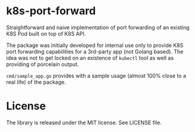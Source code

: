 # k8s-port-forward

Straightforward and naive implementation of port forwarding of an existing K8S Pod built on top of K8S API.

The package was initially developed for internal use only to provide K8S port forwarding capabilities for a 3rd-party app (not Golang based). The idea was not to get locked on an existence of `kubectl` tool as well as providing of porcelain output.

`cmd/sample_app.go` provides with a sample usage (almost 100% close to a real life) of the package.

# License

The library is released under the MIT license. See LICENSE file.
